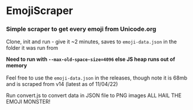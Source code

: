 # EmojiScraper
### Simple scraper to get every emoji from Unicode.org

Clone, init and run - give it ~2 minutes, saves to `emoji-data.json` in the folder it was run from

**Need to run with `--max-old-space-size=4096` else JS heap runs out of memory** 
<br>
<br>
Feel free to use the `emoji-data.json` in the releases, though note it is 68mb and is scraped from v14 (latest as of 11/04/22)
<br>

Run convert.js to convert data in JSON file to PNG images
ALL HAIL THE EMOJI MONSTER!
